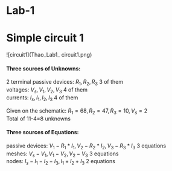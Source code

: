 # Lab-1
# Simple circuit 1
![circuit1](Thao_Lab1_ circuit1.png)  
#### Three sources of Unknowns:  
2 terminal passive devices: $R_1, R_2, R_3$ 3 of them  
voltages: $V_s, V_1, V_2, V_3$ 4 of them  
currents: $I_s, I_1, I_2, I_3$ 4 of them  
  
Given on the schematic: $R_1=68, R_2=47, R_3=10, V_s=2$  
Total of 11-4=8 unknowns
  
#### Three sources of Equations:  
passive devices: $V_1-R_1*I_1, V_2-R_2*I_2,V_3-R_3*I_3$ 3 equations  
meshes: $V_s-V_1, V_1-V_2, V_2-V_3$ 3 equations  
nodes: $I_s-I_1-I_2-I_3, I_1+I_2+I_3$ 2 equations

